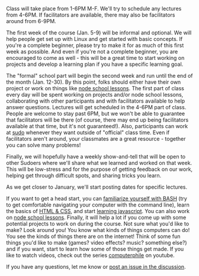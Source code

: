 Class will take place from 1-6PM M-F. We'll try to schedule any lectures from 4-6PM. If facilitators are available, there may also be facilitators around from 6-9PM.

The first week of the course (Jan. 5-9) will be informal and optional. We will help people get set up with Linux and get started with basic concepts. If you're a complete beginner, please try to make it for as much of this first week as possible. And even if you're not a complete beginner, you are encouraged to come as well - this will be a great time to start working on projects and develop a learning plan if you have a specific learning goal.

The "formal" school part will begin the second week and run until the end of the month (Jan. 12-30). By this point, folks should either have their own project or work on things like [node school lessons](http://nodeschool.io). The first part of class every day will be spent working on projects and/or node school lessons, collaborating with other participants and with facilitators available to help answer questions. Lectures will get scheduled in the 4-6PM part of class. People are welcome to stay past 6PM, but we won't be able to guarantee that facilitators will be there (of course, there may end up being facilitators available at that time, but it's not guaranteed!). Also, participants can work at [sudo](http://sudoroom.org) whenever they want outside of "official" class time. Even if facilitators aren't around, your classmates are a great resource - together you can solve many problems!

Finally, we will hopefully have a weekly show-and-tell that will be open to other Sudoers where we'll share what we learned and worked on that week. This will be low-stress and for the purpose of getting feedback on our work, helping get through difficult spots, and sharing tricks you learn. 

As we get closer to January, we'll start posting dates for specific lectures.

If you want to get a head start, you can [familiarize yourself with BASH](http://pgbovine.net/command-line-tutorial.htm) (try to get comfortable navigating your computer with the command line), learn the basics of [HTML & CSS](http://www.codecademy.com/en/tracks/web), and start [learning javascript](http://eloquentjavascript.net/). You can also work on [node school lessons](http://nodeschool.io). Finally, it will help a lot if you come up with some potential projects to work on during the course. Not sure what you'd like to make? Look around you! You know what kinds of things computers can do! You see the kinds of things there are on the internet! Think of some fun things you'd like to make (games? video effects? music? something else?) and if you want, start to learn how some of those things get made. If you like to watch videos, check out the series [computerphile](https://www.youtube.com/user/Computerphile) on youtube.

If you have any questions, let me know or [post an issue in the discussion](https://github.com/cyberwizardinstitute/discussion/issues).